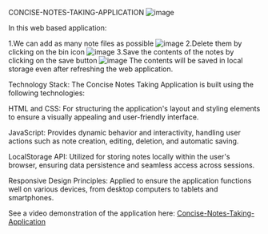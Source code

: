 CONCISE-NOTES-TAKING-APPLICATION
![image](https://github.com/harshithaendreddy/Concise-Notes-Taking-Application/assets/143935928/5e1c3ecb-a7e9-4ab8-81e6-2f6f7616420b)

In this web based application:

1.We can add as many note files as possible
![image](https://github.com/harshithaendreddy/Concise-Notes-Taking-Application/assets/143935928/941dfb18-865a-45ea-ba63-44f8715efe68)
2.Delete them by clicking on the bin icon
![image](https://github.com/harshithaendreddy/Concise-Notes-Taking-Application/assets/143935928/64349b0e-a07e-45ab-a45d-c1a2a9078767)
3.Save the contents of the notes by clicking on the save button
![image](https://github.com/harshithaendreddy/Concise-Notes-Taking-Application/assets/143935928/9a37e90d-7875-4984-a369-de30a5eb06e2)
The contents will be saved in local storage even after refreshing the web application.

Technology Stack:
The Concise Notes Taking Application is built using the following technologies:

HTML and CSS: For structuring the application's layout and styling elements to ensure a visually appealing and user-friendly interface.

JavaScript: Provides dynamic behavior and interactivity, handling user actions such as note creation, editing, deletion, and automatic saving.

LocalStorage API: Utilized for storing notes locally within the user's browser, ensuring data persistence and seamless access across sessions.

Responsive Design Principles: Applied to ensure the application functions well on various devices, from desktop computers to tablets and smartphones.

See a video demonstration of the application here: [Concise-Notes-Taking-Application](https://drive.google.com/file/d/10LLGQw7KPU1XlopxIbeTYX4VqIh1FhVW/view?usp=sharing)

